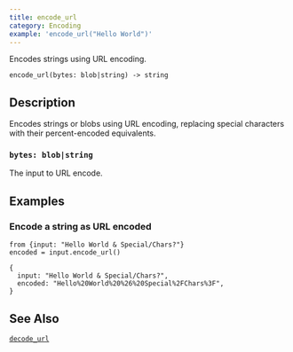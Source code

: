 ```yaml
---
title: encode_url
category: Encoding
example: 'encode_url("Hello World")'
---
```

Encodes strings using URL encoding.

```tql
encode_url(bytes: blob|string) -> string
```

## Description

Encodes strings or blobs using URL encoding, replacing special characters with
their percent-encoded equivalents.

### `bytes: blob|string`

The input to URL encode.

## Examples

### Encode a string as URL encoded

```tql
from {input: "Hello World & Special/Chars?"}
encoded = input.encode_url()
```

```tql
{
  input: "Hello World & Special/Chars?",
  encoded: "Hello%20World%20%26%20Special%2FChars%3F",
}
```

## See Also

[`decode_url`](/reference/functions/decode_url)
